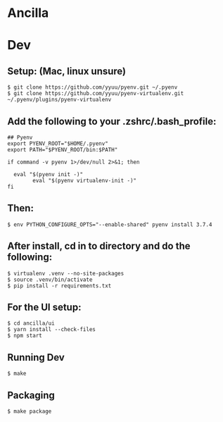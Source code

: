 Ancilla
=======

# Dev

## Setup: (Mac, linux unsure)

```
$ git clone https://github.com/yyuu/pyenv.git ~/.pyenv
$ git clone https://github.com/yyuu/pyenv-virtualenv.git ~/.pyenv/plugins/pyenv-virtualenv
```


## Add the following to your .zshrc/.bash_profile:

```
## Pyenv
export PYENV_ROOT="$HOME/.pyenv"
export PATH="$PYENV_ROOT/bin:$PATH"

if command -v pyenv 1>/dev/null 2>&1; then

  eval "$(pyenv init -)"
        eval "$(pyenv virtualenv-init -)"
fi
```

## Then:

```
$ env PYTHON_CONFIGURE_OPTS="--enable-shared" pyenv install 3.7.4
```

## After install, cd in to directory and do the following:

```
$ virtualenv .venv --no-site-packages
$ source .venv/bin/activate
$ pip install -r requirements.txt
```

## For the UI setup:

```
$ cd ancilla/ui
$ yarn install --check-files
$ npm start
```

## Running Dev

```
$ make
```

## Packaging

```
$ make package
```

